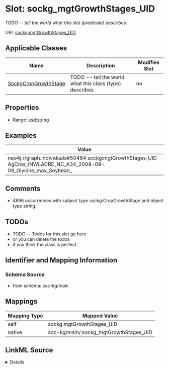 

# Slot: sockg_mgtGrowthStages_UID


_TODO -- tell the world what this slot (predicate) describes._





URI: [sockg:mgtGrowthStages_UID](http://www.semanticweb.org/sockg/ontologies/2024/0/soil-carbon-ontology/mgtGrowthStages_UID)



<!-- no inheritance hierarchy -->





## Applicable Classes

| Name | Description | Modifies Slot |
| --- | --- | --- |
| [SockgCropGrowthStage](../classes/SockgCropGrowthStage.md) | TODO -- tell the world what this class (type) describes |  no  |







## Properties

* Range: [xsd:string](http://www.w3.org/2001/XMLSchema#string)






## Examples

| Value |
| --- |
| neo4j://graph.individuals#50484 sockg:mgtGrowthStages_UID AgCros_INWLACRE_NC_A34_2008-09-09_Glycine_max_Soybean_ |

## Comments

* 4896 occurrences with subject type sockg:CropGrowthStage and object type string.

## TODOs

* TODO -- Todos for this slot go here
* or you can delete the todos
* if you think the class is perfect.

## Identifier and Mapping Information







### Schema Source


* from schema: soc-kg/main




## Mappings

| Mapping Type | Mapped Value |
| ---  | ---  |
| self | sockg:mgtGrowthStages_UID |
| native | soc-kg/main/:sockg_mgtGrowthStages_UID |




## LinkML Source

<details>
```yaml
name: sockg_mgtGrowthStages_UID
description: TODO -- tell the world what this slot (predicate) describes.
todos:
- TODO -- Todos for this slot go here
- or you can delete the todos
- if you think the class is perfect.
comments:
- 4896 occurrences with subject type sockg:CropGrowthStage and object type string.
examples:
- value: neo4j://graph.individuals#50484 sockg:mgtGrowthStages_UID AgCros_INWLACRE_NC_A34_2008-09-09_Glycine_max_Soybean_
from_schema: soc-kg/main
rank: 1000
slot_uri: sockg:mgtGrowthStages_UID
alias: sockg_mgtGrowthStages_UID
domain_of:
- sockg_CropGrowthStage
range: string

```
</details>